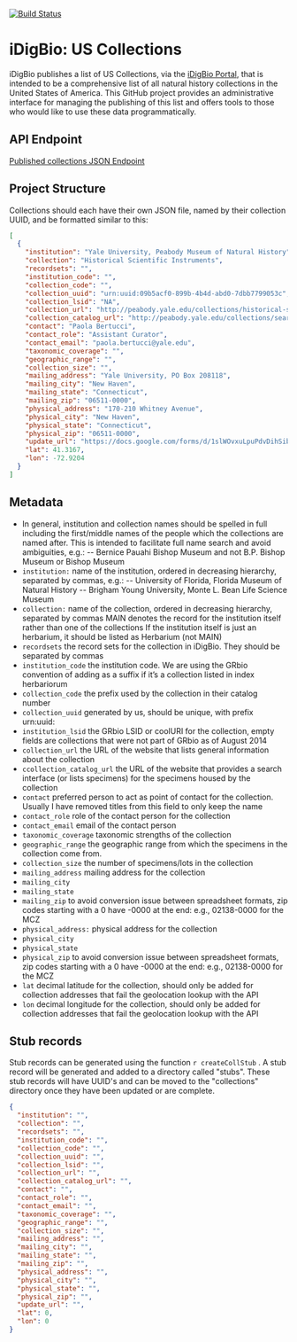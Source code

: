 [![Build Status](https://travis-ci.org/iDigBio/idb-us-collections.svg?branch=master)](https://travis-ci.org/iDigBio/idb-us-collections)

# iDigBio: US Collections 

iDigBio publishes a list of US Collections, via the [iDigBio Portal](https://www.idigbio.org/portal/collections), that is intended to be a comprehensive list of all natural history collections in the United States of America. This GitHub project provides an administrative interface for managing the publishing of this list and offers tools to those who would like to use these data programmatically. 

## API Endpoint

[Published collections JSON Endpoint](http://idigbio.github.io/idb-us-collections/collections.json)



## Project Structure
Collections should each have their own JSON file, named by their collection UUID, and be formatted similar to this:

```json
[
  {
    "institution": "Yale University, Peabody Museum of Natural History",
    "collection": "Historical Scientific Instruments",
    "recordsets": "",
    "institution_code": "",
    "collection_code": "",
    "collection_uuid": "urn:uuid:09b5acf0-899b-4b4d-abd0-7dbb7799053c",
    "collection_lsid": "NA",
    "collection_url": "http://peabody.yale.edu/collections/historical-scientific-instruments",
    "collection_catalog_url": "http://peabody.yale.edu/collections/search-collections?hsi",
    "contact": "Paola Bertucci",
    "contact_role": "Assistant Curator",
    "contact_email": "paola.bertucci@yale.edu",
    "taxonomic_coverage": "",
    "geographic_range": "",
    "collection_size": "",
    "mailing_address": "Yale University, PO Box 208118",
    "mailing_city": "New Haven",
    "mailing_state": "Connecticut",
    "mailing_zip": "06511-0000",
    "physical_address": "170-210 Whitney Avenue",
    "physical_city": "New Haven",
    "physical_state": "Connecticut",
    "physical_zip": "06511-0000",
    "update_url": "https://docs.google.com/forms/d/1slWOvxuLpuPdvDihSibLQq9BPsOqPzK8Hh93zCW3dRI/viewform?entry.823080433=the+collection+is+already+in+the+list&entry.764919322=urn:uuid:09b5acf0-899b-4b4d-abd0-7dbb7799053c&entry.326174790=Yale University, Peabody Museum of Natural History&entry.2031121141=Historical Scientific Instruments&entry.4068754=&entry.1582913154=&entry.1336841557=http://peabody.yale.edu/collections/historical-scientific-instruments&entry.103879345=http://peabody.yale.edu/collections/search-collections?hsi&entry.107456176=&entry.879476273=&entry.417603227=&entry.1321049572=Paola Bertucci&entry.1687847097=Assistant Curator&entry.1086198428=paola.bertucci@yale.edu&entry.246950189=Yale University, PO Box 208118&entry.1584255348=New Haven&entry.1966582743=Connecticut&entry.256217142=06511-0000&entry.447546773=170-210 Whitney Avenue&entry.1565624766=New Haven&entry.1920508789=Connecticut&entry.1022645685=06511-0000",
    "lat": 41.3167,
    "lon": -72.9204
  }
]
```



## Metadata

- In general, institution and collection names should be spelled in full including the first/middle names of the people which the collections are named after. This is intended to facilitate full name search and avoid ambiguities, e.g.:
-- Bernice Pauahi Bishop Museum and not B.P. Bishop Museum or Bishop Museum
- ```institution:``` name of the institution, ordered in decreasing hierarchy, separated by commas, e.g.:
-- University of Florida, Florida Museum of Natural History
-- Brigham Young University, Monte L. Bean Life Science Museum
- ```collection:``` name of the collection, ordered in decreasing hierarchy, separated by commas
MAIN denotes the record for the institution itself rather than one of the collections
If the institution itself is just an herbarium, it should be listed as Herbarium (not MAIN)
- ```recordsets``` the record sets for the collection in iDigBio. They should be separated by commas
- ```institution_code``` the institution code. We are using the GRbio convention of adding <IH> as a suffix if it’s a collection listed in index herbariorum
- ```collection_code``` the prefix used by the collection in their catalog number
- ```collection_uuid``` generated by us, should be unique, with prefix urn:uuid:
- ```institution_lsid``` the GRbio LSID or coolURI for the collection, empty fields are collections that were not part of GRbio as of August 2014
- ```collection_url``` the URL of the website that lists general information about the collection
- ```ccollection_catalog_url``` the URL of the website that provides a search interface (or lists specimens) for the specimens housed by the collection
- ```contact``` preferred person to act as point of contact for the collection. Usually I have removed titles from this field to only keep the name
- ```contact_role``` role of the contact person for the collection
- ```contact_email``` email of the contact person
- ```taxonomic_coverage``` taxonomic strengths of the collection
- ```geographic_range``` the geographic range from which the specimens in the collection come from.
- ```collection_size``` the number of specimens/lots in the collection
- ```mailing_address``` mailing address for the collection
- ```mailing_city```
- ```mailing_state```
- ```mailing_zip``` to avoid conversion issue between spreadsheet formats, zip codes starting with a 0 have -0000 at the end: e.g., 02138-0000 for the MCZ
- ```physical_address:``` physical address for the collection
- ```physical_city```
- ```physical_state```
- ```physical_zip``` to avoid conversion issue between spreadsheet formats, zip codes starting with a 0 have -0000 at the end: e.g., 02138-0000 for the MCZ
- ```lat``` decimal latitude for the collection, should only be added for collection addresses that fail the geolocation lookup with the API
- ```lon```  decimal longitude for the collection, should only be added for collection addresses that fail the geolocation lookup with the API


## Stub records

Stub records can be generated using the function ```r createCollStub``` . A stub record will be generated and added to a directory called "stubs". These stub records will have UUID's and can be moved to the "collections" directory once they have been updated or are complete.

```json
{
  "institution": "",
  "collection": "",
  "recordsets": "",
  "institution_code": "",
  "collection_code": "",
  "collection_uuid": "",
  "collection_lsid": "",
  "collection_url": "",
  "collection_catalog_url": "",
  "contact": "",
  "contact_role": "",
  "contact_email": "",
  "taxonomic_coverage": "",
  "geographic_range": "",
  "collection_size": "",
  "mailing_address": "",
  "mailing_city": "",
  "mailing_state": "",
  "mailing_zip": "",
  "physical_address": "",
  "physical_city": "",
  "physical_state": "",
  "physical_zip": "",
  "update_url": "",
  "lat": 0,
  "lon": 0
}
```

